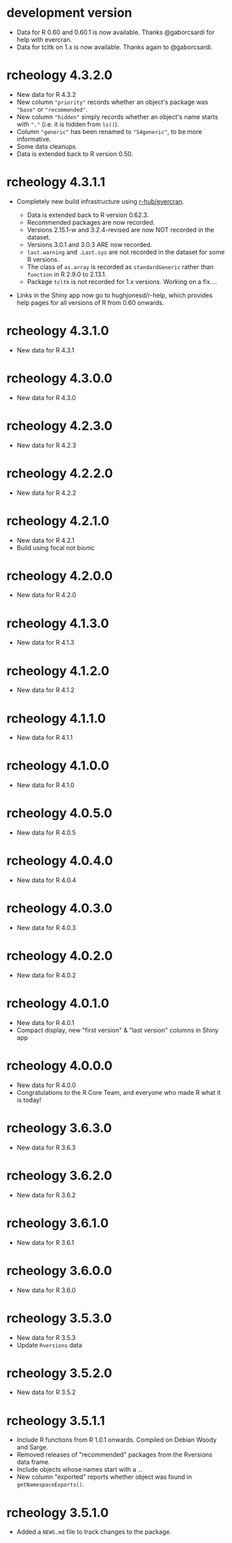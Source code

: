
# development version

* Data for R 0.60 and 0.60.1 is now available. 
  Thanks @gaborcsardi for help with evercran.
* Data for tcltk on 1.x is now available. Thanks again to @gaborcsardi.

# rcheology 4.3.2.0

* New data for R 4.3.2
* New column `"priority"` records whether an object's package was `"base"` or 
  `"recommended"`.
* New column `"hidden"` simply records whether an object's name starts with `"."`
  (i.e. it is hidden from `ls()`).
* Column `"generic"` has been renamed to `"S4generic"`, to be more informative.
* Some data cleanups.
* Data is extended back to R version 0.50.


# rcheology 4.3.1.1

* Completely new build infrastructure using 
  [r-hub/evercran](https://github.com/r-hub/evercran).
  - Data is extended back to R version 0.62.3.
  - Recommended packages are now recorded.
  - Versions 2.15.1-w and 3.2.4-revised are now NOT recorded in the dataset.
  - Versions 3.0.1 and 3.0.3 ARE now recorded.
  - `last.warning` and `.Last.sys` are not recorded in the dataset for some
    R versions.
  - The class of `as.array` is recorded as `standardGeneric` rather than
    `function` in R 2.9.0 to 2.13.1.
  - Package `tcltk` is not recorded for 1.x versions. Working on a fix....
    
* Links in the Shiny app now go to hughjonesd/r-help, which provides help pages
  for all versions of R from 0.60 onwards.


# rcheology 4.3.1.0

* New data for R 4.3.1


# rcheology 4.3.0.0

* New data for R 4.3.0


# rcheology 4.2.3.0

* New data for R 4.2.3


# rcheology 4.2.2.0

* New data for R 4.2.2


# rcheology 4.2.1.0

* New data for R 4.2.1
* Build using focal not bionic


# rcheology 4.2.0.0

* New data for R 4.2.0


# rcheology 4.1.3.0

* New data for R 4.1.3


# rcheology 4.1.2.0

* New data for R 4.1.2


# rcheology 4.1.1.0

* New data for R 4.1.1


# rcheology 4.1.0.0

* New data for R 4.1.0


# rcheology 4.0.5.0

* New data for R 4.0.5


# rcheology 4.0.4.0

* New data for R 4.0.4


# rcheology 4.0.3.0

* New data for R 4.0.3


# rcheology 4.0.2.0

* New data for R 4.0.2


# rcheology 4.0.1.0

* New data for R 4.0.1
* Compact display, new "first version" & "last version" columns in Shiny app

# rcheology 4.0.0.0

* New data for R 4.0.0
* Congratulations to the R Core Team, and everyone who made R what it is today!

# rcheology 3.6.3.0

* New data for R 3.6.3

# rcheology 3.6.2.0

* New data for R 3.6.2

# rcheology 3.6.1.0

* New data for R 3.6.1

# rcheology 3.6.0.0

* New data for R 3.6.0

# rcheology 3.5.3.0

* New data for R 3.5.3
* Update `Rversions` data

# rcheology 3.5.2.0

* New data for R 3.5.2

# rcheology 3.5.1.1

* Include R functions from R 1.0.1 onwards. Compiled on Debian Woody and Sarge.
* Removed releases of "recommended" packages from the Rversions data frame.
* Include objects whose names start with a `.`.
* New column "exported" reports whether object was found in `getNamespaceExports()`.

# rcheology 3.5.1.0

* Added a `NEWS.md` file to track changes to the package.
